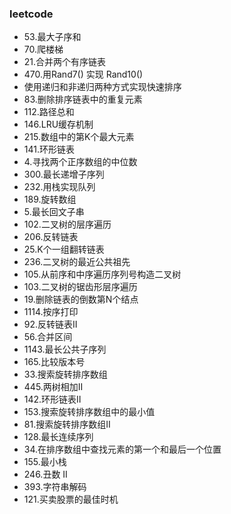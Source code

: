 ### leetcode
* 53.最大子序和
* 70.爬楼梯
* 21.合并两个有序链表
* 470.用Rand7() 实现 Rand10()
* 使用递归和非递归两种方式实现快速排序
* 83.删除排序链表中的重复元素
* 112.路径总和
* 146.LRU缓存机制
* 215.数组中的第K个最大元素
* 141.环形链表
* 4.寻找两个正序数组的中位数
* 300.最长递增子序列
* 232.用栈实现队列
* 189.旋转数组
* 5.最长回文子串
* 102.二叉树的层序遍历
* 206.反转链表
* 25.K个一组翻转链表
* 236.二叉树的最近公共祖先
* 105.从前序和中序遍历序列号构造二叉树
* 103.二叉树的锯齿形层序遍历
* 19.删除链表的倒数第N个结点
* 1114.按序打印
* 92.反转链表II
* 56.合并区间
* 1143.最长公共子序列
* 165.比较版本号
* 33.搜索旋转排序数组
* 445.两树相加II
* 142.环形链表II
* 153.搜索旋转排序数组中的最小值
* 81.搜索旋转排序数组II
* 128.最长连续序列
* 34.在排序数组中查找元素的第一个和最后一个位置
* 155.最小栈
* 246.丑数 II
* 393.字符串解码
* 121.买卖股票的最佳时机
